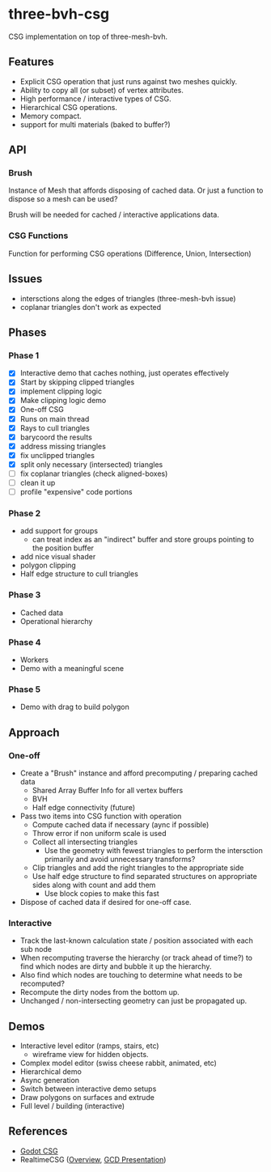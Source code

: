 # three-bvh-csg

CSG implementation on top of three-mesh-bvh.

## Features
- Explicit CSG operation that just runs against two meshes quickly.
- Ability to copy all (or subset) of vertex attributes.
- High performance / interactive types of CSG.
- Hierarchical CSG operations.
- Memory compact.
- support for multi materials (baked to buffer?)

## API

### Brush

Instance of Mesh that affords disposing of cached data. Or just a function to dispose so a mesh can be used?

Brush will be needed for cached / interactive applications data.

### CSG Functions

Function for performing CSG operations (Difference, Union, Intersection)

## Issues

- intersctions along the edges of triangles (three-mesh-bvh issue)
- coplanar triangles don't work as expected

## Phases
### Phase 1
- [x] Interactive demo that caches nothing, just operates effectively
- [x] Start by skipping clipped triangles
- [x] implement clipping logic
- [x] Make clipping logic demo
- [x] One-off CSG
- [x] Runs on main thread
- [x] Rays to cull triangles
- [x] barycoord the results
- [x] address missing triangles
- [x] fix unclipped triangles
- [x] split only necessary (intersected) triangles
- [ ] fix coplanar triangles (check aligned-boxes)
- [ ] clean it up
- [ ] profile "expensive" code portions

### Phase 2
- add support for groups
  - can treat index as an "indirect" buffer and store groups pointing to the position buffer
- add nice visual shader
- polygon clipping
- Half edge structure to cull triangles

### Phase 3
- Cached data
- Operational hierarchy

### Phase 4
- Workers
- Demo with a meaningful scene

### Phase 5
- Demo with drag to build polygon

## Approach

### One-off
- Create a "Brush" instance and afford precomputing / preparing cached data
  - Shared Array Buffer Info for all vertex buffers
  - BVH
  - Half edge connectivity (future)
- Pass two items into CSG function with operation
  - Compute cached data if necessary (aync if possible)
  - Throw error if non uniform scale is used
  - Collect all intersecting triangles
    - Use the geometry with fewest triangles to perform the intersction primarily and avoid unnecessary transforms?
  - Clip triangles and add the right triangles to the appropriate side
  - Use half edge structure to find separated structures on appropriate sides along with count and add them
    - Use block copies to make this fast
- Dispose of cached data if desired for one-off case.

### Interactive
- Track the last-known calculation state / position associated with each sub node
- When recomputing traverse the hierarchy (or track ahead of time?) to find which nodes are dirty and bubble it up the hierarchy.
- Also find which nodes are touching to determine what needs to be recomputed?
- Recompute the dirty nodes from the bottom up.
- Unchanged / non-intersecting geometry can just be propagated up.

## Demos
- Interactive level editor (ramps, stairs, etc)
  - wireframe view for hidden objects.
- Complex model editor (swiss cheese rabbit, animated, etc)
- Hierarchical demo
- Async generation
- Switch between interactive demo setups
- Draw polygons on surfaces and extrude
- Full level / building (interactive)

## References
- [Godot CSG](https://github.com/godotengine/godot/blob/master/modules/csg/csg.cpp)
- RealtimeCSG ([Overview](https://www.youtube.com/watch?v=uqaiUMuGlRc), [GCD Presentation](https://www.youtube.com/watch?v=Iqmg4gblreo))
